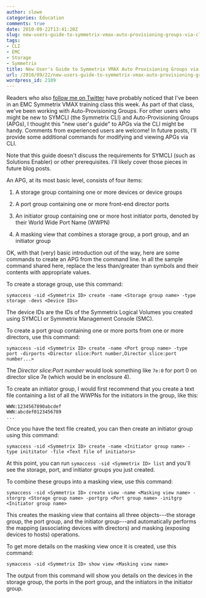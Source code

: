 ```yaml
---
author: slowe
categories: Education
comments: true
date: 2010-09-22T13:41:20Z
slug: new-users-guide-to-symmetrix-vmax-auto-provisioning-groups-via-cli-part-1
tags:
- CLI
- EMC
- Storage
- Symmetrix
title: New User's Guide to Symmetrix VMAX Auto Provisioning Groups via CLI, Part 1
url: /2010/09/22/new-users-guide-to-symmetrix-vmax-auto-provisioning-groups-via-cli-part-1/
wordpress_id: 2109
---
```


Readers who also [follow me on Twitter](http://twitter.com/scott_lowe) have probably noticed that I've been in an EMC Symmetrix VMAX training class this week. As part of that class, we've been working with Auto-Provisioning Groups. For other users who might be new to SYMCLI (the Symmetrix CLI) and Auto-Provisioning Groups (APGs), I thought this "new user's guide" to APGs via the CLI might be handy. Comments from experienced users are welcome! In future posts, I'll provide some additional commands for modifying and viewing APGs via CLI.

Note that this guide doesn't discuss the requirements for SYMCLI (such as Solutions Enabler) or other prerequisites. I'll likely cover those pieces in future blog posts.

An APG, at its most basic level, consists of four items:

1. A storage group containing one or more devices or device groups

2. A port group containing one or more front-end director ports

3. An initiator group containing one or more host initiator ports, denoted by their World Wide Port Name (WWPN)

4. A masking view that combines a storage group, a port group, and an initiator group

OK, with that (very) basic introduction out of the way, here are some commands to create an APG from the command line. In all the sample command shared here, replace the less than/greater than symbols and their contents with appropriate values.

To create a storage group, use this command:

	symaccess -sid <Symmetrix ID> create -name <Storage group name> -type storage -devs <Device IDs>

The device IDs are the IDs of the Symmetrix Logical Volumes you created using SYMCLI or Symmetrix Management Console (SMC).

To create a port group containing one or more ports from one or more directors, use this command:

	symaccess -sid <Symmetrix ID> create -name <Port group name> -type port -dirports <Director slice:Port number,Director slice:port number...>

The _Director slice:Port number_ would look something like `7e:0` for port 0 on director slice 7e (which would be in enclosure 4).

To create an initiator group, I would first recommend that you create a text file containing a list of all the WWPNs for the initiators in the group, like this:

	WWN:1234567890abcdef  
	WWN:abcdef0123456789  
	...

Once you have the text file created, you can then create an initiator group using this command:

	symaccess -sid <Symmetrix ID> create -name <Initiator group name> -type inititator -file <Text file of initiators>

At this point, you can run `symaccess -sid <Symmetrix ID> list` and you'll see the storage, port, and initiator groups you just created.

To combine these groups into a masking view, use this command:

	symaccess -sid <Symmetrix ID> create view -name <Masking view name> -storgrp <Storage group name> -portgrp <Port group name> -initgrp <Initiator group name>

This creates the masking view that contains all three objects---the storage group, the port group, and the initiator group---and automatically performs the mapping (associating devices with directors) and masking (exposing devices to hosts) operations.

To get more details on the masking view once it is created, use this command:

	symaccess -sid <Symmetrix ID> show view <Masking view name>

The output from this command will show you details on the devices in the storage group, the ports in the port group, and the initiators in the initiator group.
